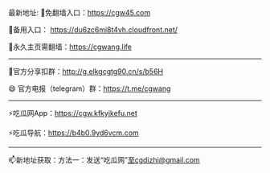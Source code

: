 最新地址:
👋免翻墙入口：https://cgw45.com

👀备用入口： https://du6zc6mi8t4vh.cloudfront.net/

🌱永久主页需翻墙：https://cgwang.life

-----
💞️官方分享扣群：http://g.elkgcgtg90.cn/s/b56H

😄 官方电报（telegram）群：https://t.me/cgwang

-----
⚡吃瓜网App：https://cgw.kfkyjkefu.net

⚡吃瓜导航：https://b4b0.9yd6vcm.com

-----
📫新地址获取：方法一：发送“吃瓜网”至cgdizhi@gmail.com
